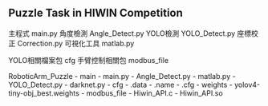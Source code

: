## Puzzle Task in HIWIN Competition


主程式		main.py
角度檢測	Angle_Detect.py
YOLO檢測	YOLO_Detect.py
座標校正	Correction.py
可視化工具	matlab.py

YOLO相關檔案包	cfg
手臂控制相關包	modbus_file


RoboticArm_Puzzle
	- main
		- main.py
		- Angle_Detect.py
		- matlab.py
		- YOLO_Detect.py
		- darknet.py
			- cfg
				- .data
				- .name
				- .cfg
				- weights
					- yolov4-tiny-obj_best.weights
			- modbus_file
				- Hiwin_API.c
				- Hiwin_API.so
